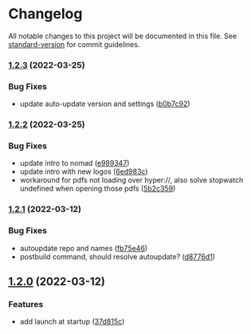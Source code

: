 # Changelog

All notable changes to this project will be documented in this file. See [standard-version](https://github.com/conventional-changelog/standard-version) for commit guidelines.

### [1.2.3](https://github.com/knownasilya/nomad/compare/v1.2.2...v1.2.3) (2022-03-25)


### Bug Fixes

* update auto-update version and settings ([b0b7c92](https://github.com/knownasilya/nomad/commit/b0b7c9211646d384d6b9d80bdcd1b470f20cbe26))

### [1.2.2](https://github.com/knownasilya/nomad/compare/v1.2.1...v1.2.2) (2022-03-25)


### Bug Fixes

* update intro to nomad ([e989347](https://github.com/knownasilya/nomad/commit/e9893470b0ccd9c4faead4b483def1a7f0987755))
* update intro with new logos ([6ed983c](https://github.com/knownasilya/nomad/commit/6ed983c9ec2e2e38437264cc6fc7e99bb84946ed))
* workaround for pdfs not loading over hyper://, also solve stopwatch undefined when opening those pdfs ([5b2c359](https://github.com/knownasilya/nomad/commit/5b2c3596866c6638fbb806e19e0e6245330e4511))

### [1.2.1](https://github.com/knownasilya/nomad/compare/v1.2.0...v1.2.1) (2022-03-12)


### Bug Fixes

* autoupdate repo and names ([fb75e46](https://github.com/knownasilya/nomad/commit/fb75e4679f5d448bc1cd492bf8630c895ca031b3))
* postbuild command, should resolve autoupdate? ([d8776d1](https://github.com/knownasilya/nomad/commit/d8776d190f7647206d8eca7e9708b2b4d69f5b54))

## [1.2.0](https://github.com/knownasilya/nomad/compare/v1.1.0...v1.2.0) (2022-03-12)


### Features

* add launch at startup ([37d815c](https://github.com/knownasilya/nomad/commit/37d815caf79e99e886e2153174d757271eab2803))
